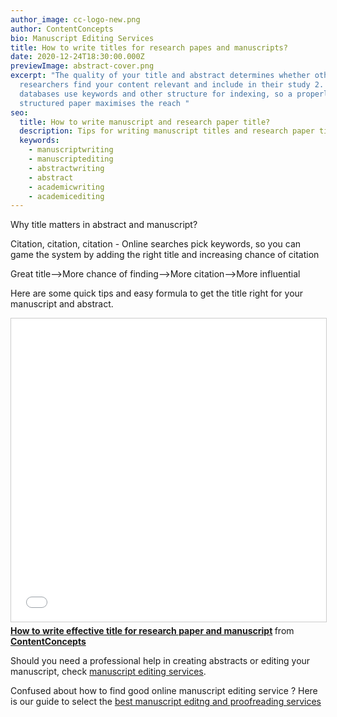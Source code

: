 ```yaml
---
author_image: cc-logo-new.png
author: ContentConcepts
bio: Manuscript Editing Services
title: How to write titles for research papes and manuscripts?
date: 2020-12-24T18:30:00.000Z
previewImage: abstract-cover.png
excerpt: "The quality of your title and abstract determines whether other
  researchers find your content relevant and include in their study 2. Online
  databases use keywords and other structure for indexing, so a properly
  structured paper maximises the reach "
seo:
  title: How to write manuscript and research paper title?
  description: Tips for writing manuscript titles and research paper titles
  keywords:
    - manuscriptwriting
    - manuscriptediting
    - abstractwriting
    - abstract
    - academicwriting
    - academicediting
---
```

Why title matters in abstract and manuscript?

Citation, citation, citation - Online searches pick keywords, so you can game the system by adding the right title and increasing chance of citation

Great title-->More chance of finding-->More citation-->More influential 

Here are some quick tips and easy formula to get the title right for your manuscript and abstract. 

<iframe src="//www.slideshare.net/slideshow/embed_code/key/jpud5LFOlRc1yb" width="595" height="485" frameborder="0" marginwidth="0" marginheight="0" scrolling="no" style="border:1px solid #CCC; border-width:1px; margin-bottom:5px; max-width: 100%;" allowfullscreen> </iframe> <div style="margin-bottom:5px"> <strong> <a href="//www.slideshare.net/DrRajalakshmiKPhD/how-to-write-effective-title-for-research-paper-and-manuscript" title="How to write effective title for research paper and manuscript" target="_blank">How to write effective title for research paper and manuscript</a> </strong> from <strong><a href="https://www.slideshare.net/DrRajalakshmiKPhD" target="_blank">ContentConcepts</a></strong> </div>

Should you need a professional help in creating abstracts or editing your manuscript, check [manuscript editing services](https://contentconcepts.in/services/academic_editing/manuscript_editing).

Confused about how to find good online manuscript editing service ? Here is our guide to select the [best manuscript editng and proofreading services](https://contentconcepts.in/blog/10-key-features-of-top-manuscript-editing-proofreading-services/)